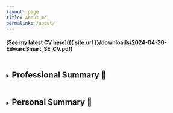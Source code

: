 ```yaml
---
layout: page
title: About me
permalink: /about/
---
```

#### [See my latest CV here]({{ site.url }}/downloads/2024-04-30-EdwardSmart_SE_CV.pdf)

<details>
<summary><h2 style="display:inline-block">Professional Summary 🤵</h2></summary>

### Consulting and Technical Support

After finishing up my undergraduate degree in Neuroscience at the University of Sydney, I went straight into the workforce consulting for a healthcare IT company called [**Cerner**](https://www.oracle.com/health/). I enjoyed aspects of the work, and developed a strong set of soft skills, but found myself longing for something more technical. 

Hoping to scratch that itch, I transferred internally to the AMS team, where I worked as a Technical Solution Analyst, providing level 2 technical support to our clients. Through this work I developed a knack for troubleshooting and the tenacity to never give up on a problem, but that finding the bugs wasn't enough for me - I wanted to be the one that fixed them.

### Software Development

So, I went back to school and completed a Masters of Information Technology at the University of Queensland. I had always had an interest in computers and software, but never pursued a formal education in that realm, so I always felt like an outsider looking in. 

Completing that degree gave me the confidence to realise that I could do it too, and helped me land my first development gig with [**Blackbook.ai**](https://blackbook.ai/) - an IT consulting firm, where I provided full stack development services to many clients. I spent a majority of my tenure at Blackbook working with [**Aurizon - Australia's largest rail freight operator**](https://www.aurizon.com.au/), as part of a team building a comprehensive yard management solution. That project involved integrating data from a smorgasbord of legacy applications and creating entirely new functionality to enable the end to end handling of yard activities in a single appication. 

On that project, I performed full stack development in .NET Core (as well as some VB.NET) and Vue.js and also assumed the role of "Data Wrangler" - responsible for the cleansing, migration and integration of data from our legacy data sources.

</details>

<details>
<summary><h2 style="display:inline-block">Personal Summary 👨</h2></summary>

### Where I'm from

I grew up in Sydney, Australia, and lived there until the age of 24, when I moved to Brisbane to transfer to a new team at the company I worked for at the time. I loved my time in both cities, and now I'm a little bit confused about where "home" is.

### Where I am now

I'm living in Shanghai, China now. I have always had it in my mind that my next move after Brisbane would be an international move. I had done a fair amount of international travel, but I always wanted to experience day-to-day life in a completely foreign environment. My wife is Chinese, and we made the joint decision to move to China - making good on that promise to myself and giving my wife the opportunity to make up for some lost time with her family after living abroad for so long.

Now we're here, I'm really enjoying my time. Shanghai is an amazing city to live in, I can feel my Chinese improving by the day, and immersing myself in a new culture has expanded my mind in ways I never would have expected.

### What I'm about

I'm a little bit obsessed with self improvement. The one thing that has never failed to captivate me is the idea of mastery. Chasing mastery has intense practice in any domain that interests me - from spending hours tweaking my pitching form ⚾ and kicking technique 🏉, to commiting to working out 💪 a little bit every day for years, to spending 3+ hours every day immersing in Mandarin. I want to see where applying this mindset to coding ⌨️ will take me.

</details>

